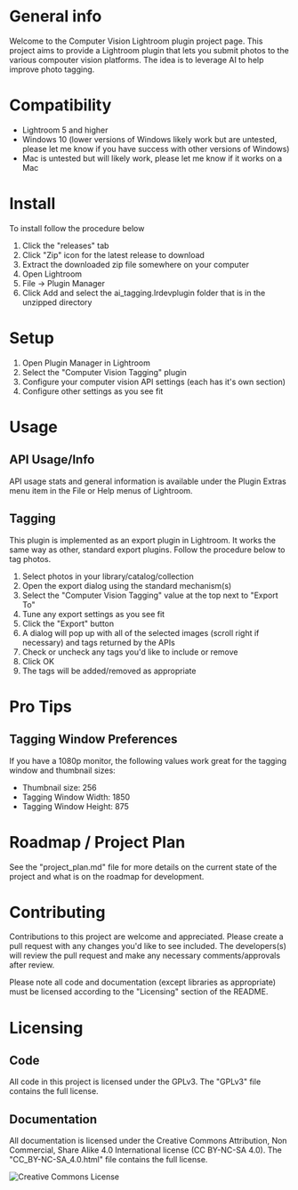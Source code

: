 # General info
Welcome to the Computer Vision Lightroom plugin project page. This project aims to provide a Lightroom plugin that lets you submit photos to the various compouter vision platforms. The idea is to leverage AI to help improve photo tagging.

# Compatibility
- Lightroom 5 and higher
- Windows 10 (lower versions of Windows likely work but are untested, please let me know if you have success with other versions of Windows)
- Mac is untested but will likely work, please let me know if it works on a Mac

# Install
To install follow the procedure below
1. Click the "releases" tab
1. Click "Zip" icon for the latest release to download
1. Extract the downloaded zip file somewhere on your computer
1. Open Lightroom
1. File -> Plugin Manager
1. Click Add and select the ai_tagging.lrdevplugin folder that is in the unzipped directory

# Setup
1. Open Plugin Manager in Lightroom
1. Select the "Computer Vision Tagging" plugin
1. Configure your computer vision API settings (each has it's own section)
1. Configure other settings as you see fit

# Usage
## API Usage/Info
API usage stats and general information is available under the Plugin Extras menu item in the File or Help menus of Lightroom.

## Tagging
This plugin is implemented as an export plugin in Lightroom. It works the same way as other, standard export plugins. Follow the procedure below to tag photos.

1. Select photos in your library/catalog/collection
1. Open the export dialog using the standard mechanism(s)
1. Select the "Computer Vision Tagging" value at the top next to "Export To"
1. Tune any export settings as you see fit
1. Click the "Export" button
1. A dialog will pop up with all of the selected images (scroll right if necessary) and tags returned by the APIs
1. Check or uncheck any tags you'd like to include or remove
1. Click OK
1. The tags will be added/removed as appropriate

# Pro Tips
## Tagging Window Preferences
If you have a 1080p monitor, the following values work great for the tagging window and thumbnail sizes:

- Thumbnail size: 256
- Tagging Window Width: 1850
- Tagging Window Height: 875

# Roadmap / Project Plan
See the "project_plan.md" file for more details on the current state of the project and what is on the roadmap for development.

# Contributing
Contributions to this project are welcome and appreciated. Please create a pull request with any changes you'd like to see included. The developers(s) will review the pull request and make any necessary comments/approvals after review.

Please note all code and documentation (except libraries as appropriate) must be licensed according to the "Licensing" section of the README.

# Licensing
## Code
All code in this project is licensed under the GPLv3. The "GPLv3" file contains the full license.
## Documentation
All documentation is licensed under the Creative Commons Attribution, Non Commercial, Share Alike 4.0 International license (CC BY-NC-SA 4.0). The "CC_BY-NC-SA_4.0.html" file contains the full license.


![Creative Commons License](https://i.creativecommons.org/l/by-nc-sa/4.0/88x31.png)
